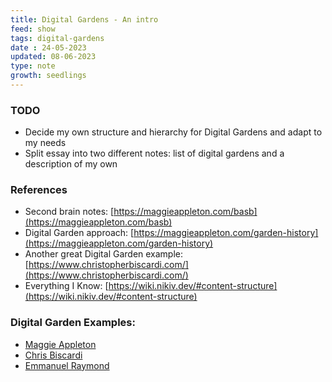 ```yaml
---
title: Digital Gardens - An intro
feed: show
tags: digital-gardens
date : 24-05-2023
updated: 08-06-2023
type: note
growth: seedlings
---
```


### TODO

- Decide my own structure and hierarchy for Digital Gardens and adapt to my needs
- Split essay into two different notes: list of digital gardens and a description of my own

### References
- Second brain notes: [https://maggieappleton.com/basb](https://maggieappleton.com/basb)
- Digital Garden approach: [https://maggieappleton.com/garden-history](https://maggieappleton.com/garden-history)
- Another great Digital Garden example: [https://www.christopherbiscardi.com/](https://www.christopherbiscardi.com/)
- Everything I Know: [https://wiki.nikiv.dev/#content-structure](https://wiki.nikiv.dev/#content-structure)

### Digital Garden Examples:
- [Maggie Appleton](https://maggieappleton.com/garden-history)
- [Chris Biscardi](https://www.christopherbiscardi.com/)
- [Emmanuel Raymond](https://www.peoray.dev/)
